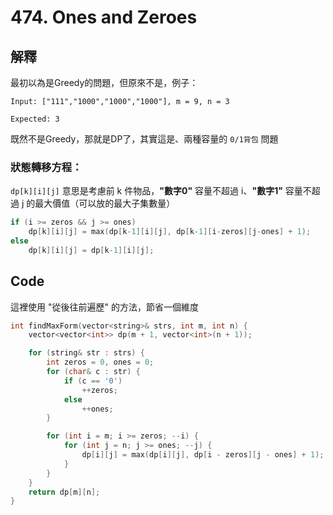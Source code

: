 # 474. Ones and Zeroes

## 解釋

最初以為是Greedy的問題，但原來不是，例子：

```
Input: ["111","1000","1000","1000"], m = 9, n = 3

Expected: 3
```

既然不是Greedy，那就是DP了，其實這是、兩種容量的 ```0/1背包``` 問題

### 狀態轉移方程：

```dp[k][i][j]``` 意思是考慮前 k 件物品，<strong>"數字0"</strong> 容量不超過 i、<strong>"數字1"</strong> 容量不超過 j 的最大價值（可以放的最大子集數量）

```cpp
if (i >= zeros && j >= ones)
    dp[k][i][j] = max(dp[k-1][i][j], dp[k-1][i-zeros][j-ones] + 1);
else
    dp[k][i][j] = dp[k-1][i][j];
```

## Code

這裡使用 "從後往前遍歷" 的方法，節省一個維度

```cpp
int findMaxForm(vector<string>& strs, int m, int n) {
    vector<vector<int>> dp(m + 1, vector<int>(n + 1));

    for (string& str : strs) {
        int zeros = 0, ones = 0;
        for (char& c : str) {
            if (c == '0')
                ++zeros;
            else
                ++ones;
        }

        for (int i = m; i >= zeros; --i) {
            for (int j = n; j >= ones; --j) {
                dp[i][j] = max(dp[i][j], dp[i - zeros][j - ones] + 1);
            }
        }
    }
    return dp[m][n];
}
```
